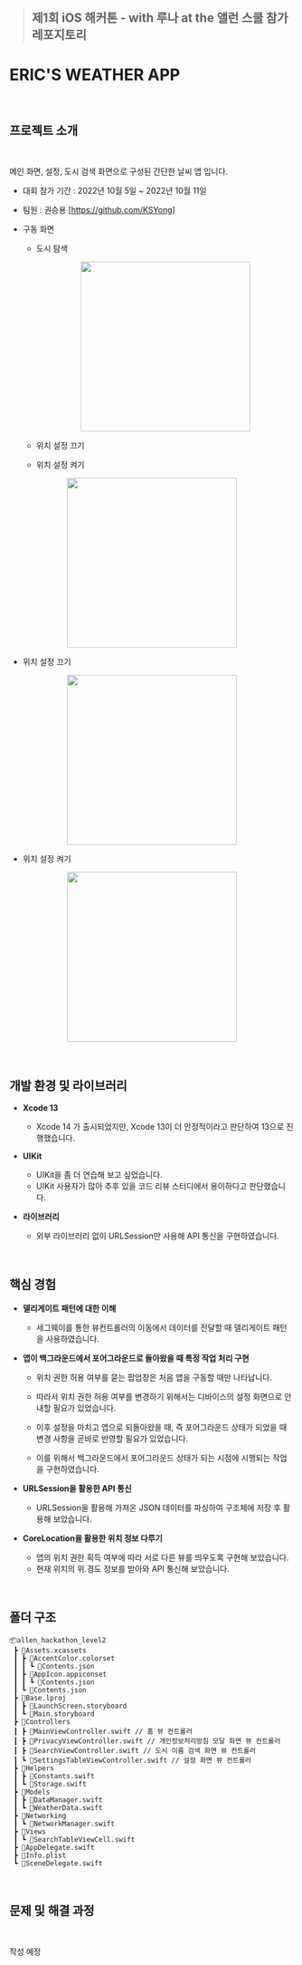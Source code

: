 >## 제1회 iOS 해커톤 - with 루나 at the 앨런 스쿨 참가 레포지토리

# ERIC'S WEATHER APP

</br>

## 프로젝트 소개

</br>

메인 화면, 설정, 도시 검색 화면으로 구성된 간단한 날씨 앱 입니다.

* 대회 참가 기간 : 2022년 10월 5일 ~ 2022년 10월 11일 

* 팀원 : 권승용 [https://github.com/KSYong]

* 구동 화면
  * 도시 탐색 <p align="center"><img src="https://user-images.githubusercontent.com/22342277/195771925-68ceecc5-296b-4203-a0d5-ed1be89ebaad.gif" style="width:300px"/></p>
    
  * 위치 설정 끄기
  * 위치 설정 켜기
<p align="center">
<img src="https://user-images.githubusercontent.com/22342277/195771925-68ceecc5-296b-4203-a0d5-ed1be89ebaad.gif" style="width:300px"/>
</p>

   * 위치 설정 끄기
<p align="center">
<img src="https://user-images.githubusercontent.com/22342277/195774950-80030839-aa5d-484d-8fb0-66e7a78632d2.gif" style="width:300px"/>
</p>

   * 위치 설정 켜기
<p align="center">
<img src="https://user-images.githubusercontent.com/22342277/195775564-717939a5-4927-4a8f-a5b3-14aba70706ea.gif" style="width:300px"/>
</p>

</br>

## 개발 환경 및 라이브러리

* **Xcode 13**
    * Xcode 14 가 출시되었지만, Xcode 13이 더 안정적이라고 판단하여 13으로 진행했습니다. 
* **UIKit**
    * UIKit을 좀 더 연습해 보고 싶었습니다.
    * UIKit 사용자가 많아 추후 있을 코드 리뷰 스터디에서 용이하다고 판단했습니다.

* **라이브러리**
    * 외부 라이브러리 없이 URLSession만 사용해 API 통신을 구현하였습니다. 

</br>

## 핵심 경험

* **델리게이트 패턴에 대한 이해**
    * 세그웨이를 통한 뷰컨트롤러의 이동에서 데이터를 전달할 때 델리게이트 패턴을 사용하였습니다.

* **앱이 백그라운드에서 포어그라운드로 돌아왔을 때 특정 작업 처리 구현**
    *  위치 권한 허용 여부를 묻는 팝업창은 처음 앱을 구동할 때만 나타납니다. 
    * 따라서 위치 권한 허용 여부를 변경하기 위해서는 디바이스의 설정 화면으로 안내할 필요가 있었습니다.

    * 이후 설정을 마치고 앱으로 되돌아왔을 때, 즉 포어그라운드 상태가 되었을 때 변경 사항을 곧바로 반영할 필요가 있었습니다.
    
    * 이를 위해서 백그라운드에서 포어그라운드 상태가 되는 시점에 시행되는 작업을 구현하였습니다.

* **URLSession을 활용한 API 통신**
    * URLSession을 활용해 가져온 JSON 데이터를 파싱하여 구조체에 저장 후 활용해 보았습니다.

* **CoreLocation을 활용한 위치 정보 다루기**
    * 앱의 위치 권한 획득 여부에 따라 서로 다른 뷰를 띄우도록 구현해 보았습니다.
    * 현재 위치의 위.경도 정보를 받아와 API 통신해 보았습니다.

</br>

## 폴더 구조

```
📦allen_hackathon_level2
 ┣ 📂Assets.xcassets
 ┃ ┣ 📂AccentColor.colorset
 ┃ ┃ ┗ 📜Contents.json
 ┃ ┣ 📂AppIcon.appiconset
 ┃ ┃ ┗ 📜Contents.json
 ┃ ┗ 📜Contents.json
 ┣ 📂Base.lproj
 ┃ ┣ 📜LaunchScreen.storyboard
 ┃ ┗ 📜Main.storyboard
 ┣ 📂Controllers
 ┃ ┣ 📜MainViewController.swift // 홈 뷰 컨트롤러
 ┃ ┣ 📜PrivacyViewController.swift // 개인정보처리방침 모달 화면 뷰 컨트롤러
 ┃ ┣ 📜SearchViewController.swift // 도시 이름 검색 화면 뷰 컨트롤러
 ┃ ┗ 📜SettingsTableViewController.swift // 설정 화면 뷰 컨트롤러
 ┣ 📂Helpers
 ┃ ┣ 📜Constants.swift 
 ┃ ┗ 📜Storage.swift 
 ┣ 📂Models
 ┃ ┣ 📜DataManager.swift
 ┃ ┗ 📜WeatherData.swift
 ┣ 📂Networking
 ┃ ┗ 📜NetworkManager.swift
 ┣ 📂Views
 ┃ ┗ 📜SearchTableViewCell.swift
 ┣ 📜AppDelegate.swift
 ┣ 📜Info.plist
 ┗ 📜SceneDelegate.swift
```


</br>

## 문제 및 해결 과정

</br>

작성 예정

</br>




